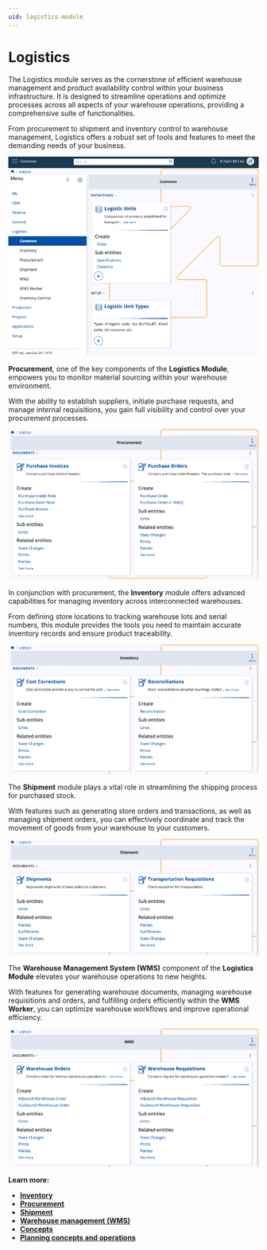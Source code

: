 ```yaml
---
uid: logistics-module
---
```


# Logistics

The Logistics module serves as the cornerstone of efficient warehouse management and product availability control within your business infrastructure. It is designed to streamline operations and optimize processes across all aspects of your warehouse operations, providing a comprehensive suite of functionalities.

From procurement to shipment and inventory control to warehouse management, Logistics offers a robust set of tools and features to meet the demanding needs of your business.

![picture](pictures/log_finoverview.png)

**Procurement**, one of the key components of the **Logistics Module**, empowers you to monitor material sourcing within your warehouse environment.

With the ability to establish suppliers, initiate purchase requests, and manage internal requisitions, you gain full visibility and control over your procurement processes.

![picture](pictures/proc_overviewnew.png)

In conjunction with procurement, the **Inventory** module offers advanced capabilities for managing inventory across interconnected warehouses.

From defining store locations to tracking warehouse lots and serial numbers, this module provides the tools you need to maintain accurate inventory records and ensure product traceability.

![picture](pictures/inv_overviewnew.png)

The **Shipment** module plays a vital role in streamlining the shipping process for purchased stock. 

With features such as generating store orders and transactions, as well as managing shipment orders, you can effectively coordinate and track the movement of goods from your warehouse to your customers.

![picture](pictures/ship_overviewnew.png)

The **Warehouse Management System (WMS)** component of the **Logistics Module** elevates your warehouse operations to new heights. 

With features for generating warehouse documents, managing warehouse requisitions and orders, and fulfilling orders efficiently within the **WMS Worker**, you can optimize warehouse workflows and improve operational efficiency.

![picture](pictures/wms_overviewnew.png)

**Learn more:**

- **[Inventory](https://docs.erp.net/tech/modules/logistics/inventory/index.html?q=Inventory)**
- **[Procurement](https://docs.erp.net/tech/modules/logistics/procurement/index.html?q=Procurement)**
- **[Shipment](shipment/index.md)**
- **[Warehouse management (WMS)](https://docs.erp.net/tech/modules/logistics/wms/index.html?q=Warehouse%20management%20(WMS))**
- **[Concepts](https://docs.erp.net/tech/modules/logistics/concepts/index.html?q=Common%20concepts)**
- **[Planning concepts and operations](https://docs.erp.net/tech/modules/logistics/planning/index.html?q=Planning)**

